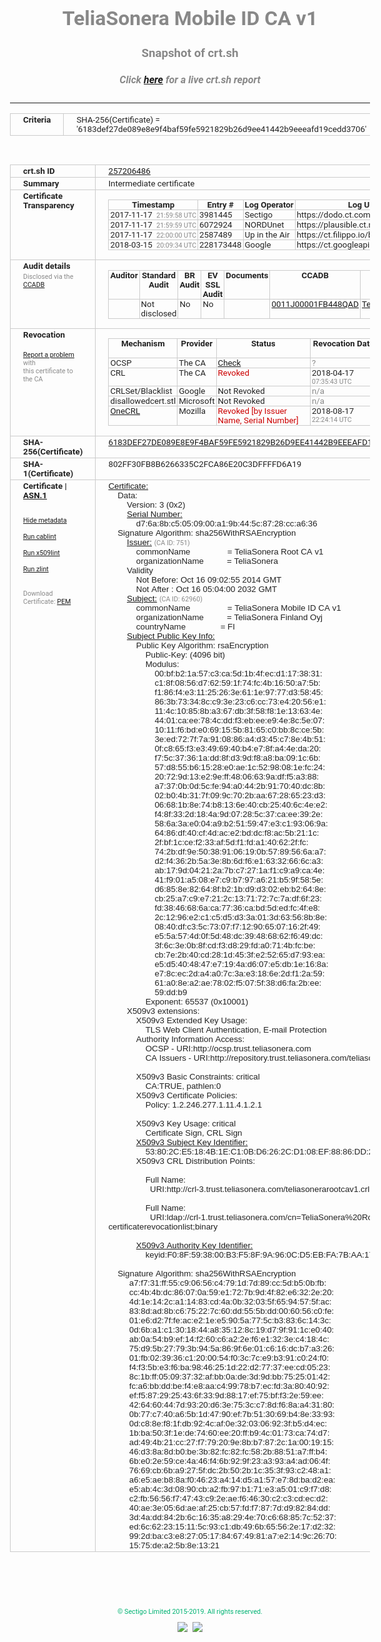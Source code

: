 # TeliaSonera Mobile ID CA v1
### Snapshot of crt.sh
##### Click [here](https://crt.sh/?q=6183DEF27DE089E8E9F4BAF59FE5921829B26D9EE41442B9EEEAFD19CEDD3706) for a live crt.sh report

---
<!DOCTYPE HTML PUBLIC "-//W3C//DTD HTML 4.0 Transitional//EN">
<HTML>
<HEAD>
  <META http-equiv="Content-Type" content="text/html; charset=UTF-8">
  <TITLE>crt.sh | 6183def27de089e8e9f4baf59fe5921829b26d9ee41442b9eeeafd19cedd3706</TITLE>
  <META name="description" content="Free CT Log Certificate Search Tool from Sectigo (formerly Comodo CA)">
  <META name="keywords" content="crt.sh, CT, Certificate Transparency, Certificate Search, SSL Certificate, Sectigo, Comodo CA">
  <LINK href="//fonts.googleapis.com/css?family=Roboto+Mono|Roboto:400,400i,700,700i" rel="stylesheet">
  <STYLE type="text/css">
    a {
      white-space: nowrap;
    }
    body {
      color: #888888;
      font: 12pt Roboto, sans-serif;
      padding-top: 10px;
      text-align: center
    }
    form {
      margin: 0px
    }
    span {
      border-radius: 10px
    }
    span.heading {
      color: #888888;
      font: 12pt Roboto, sans-serif
    }
    span.title {
      background-color: #00B373;
      color: #FFFFFF;
      font: bold 18pt Roboto, sans-serif;
      padding: 0px 5px
    }
    span.text {
      color: #888888;
      font: 10pt Roboto, sans-serif
    }
    span.whiteongrey {
      background-color: #D9D9D6;
      color: #FFFFFF;
      font: bold 18pt Roboto, sans-serif;
      padding: 0px 5px
    }
    table {
      border-collapse: collapse;
      color: #222222;
      font: 10pt Roboto, sans-serif;
      margin-left: auto;
      margin-right: auto
    }
    table.options {
      border: none;
      margin-left: 10px
    }
    td, th {
      border: 1px solid #CCCCCC;
      padding: 0px 2px;
      text-align: left;
      vertical-align: top
    }
    td.outer, th.outer {
      border: 1px solid #CCCCCC;
      padding: 2px 20px;
      text-align: left
    }
    th.heading {
      color: #888888;
      font: bold italic 12pt Roboto, sans-serif;
      padding: 20px 0px 0px;
      text-align: center
    }
    th.options, td.options {
      border: none;
      vertical-align: middle
    }
    td.text {
      font: 10pt "Roboto Mono", sans-serif;
      padding: 2px 20px
    }
    td.heading {
      border: none;
      color: #888888;
      font: 12pt Roboto, sans-serif;
      padding-top: 20px;
      text-align: center
    }
    table.lint td, th {
      text-align: center
    }
    .button {
      background-color: #00B373;
      border-radius: 10px;
      color: #FFFFFF;
      font: bold 13pt Roboto, sans-serif
    }
    .copyright {
      font: 8pt Roboto, sans-serif;
      color: #00B373
    }
    .input {
      border: 1px solid #888888;
      font-weight: bold;
      text-align: center
    }
    .small {
      font: 8pt Roboto, sans-serif;
      color: #888888
    }
    .error {
      background-color: #FFDFDF;
      color: #CC0000;
      font-weight: bold
    }
    .fatal {
      background-color: #0000AA;
      color: #FFFFFF;
      font-weight: bold
    }
    .notice {
      background-color: #FFFFDF;
      color: #606000
    }
    .warning {
      background-color: #FFEFDF;
      color: #DF6000
    }
  </STYLE>
</HEAD>
<BODY>

<TABLE>
  <TR>
    <TH class="outer">Criteria</TH>
    <TD class="outer">SHA-256(Certificate) = '6183def27de089e8e9f4baf59fe5921829b26d9ee41442b9eeeafd19cedd3706'</TD>
  </TR>
</TABLE>
<BR>
<TABLE>
  <TR>
    <TH class="outer">crt.sh ID</TH>
    <TD class="outer"><A href="?id=257206486">257206486</A></TD>
  </TR>
  <TR>
    <TH class="outer">Summary</TH>
    <TD class="outer">Intermediate certificate</TD>
  </TR>
  <TR>
    <TH class="outer">Certificate<BR>Transparency</TH>
    <TD class="outer">
<TABLE class="options" style="margin-left:0px">
  <TR>
    <TH>Timestamp</TH>
    <TH>Entry #</TH>
    <TH>Log Operator</TH>
    <TH>Log URL</TH>
  </TR>
  <TR>
    <TD>2017-11-17&nbsp; <FONT class="small">21:59:58 UTC</FONT></TD>
    <TD>3981445</TD>
    <TD>Sectigo</TD>
    <TD>https://dodo.ct.comodo.com</TD>
  </TR>
  <TR>
    <TD>2017-11-17&nbsp; <FONT class="small">21:59:59 UTC</FONT></TD>
    <TD>6072924</TD>
    <TD>NORDUnet</TD>
    <TD>https://plausible.ct.nordu.net</TD>
  </TR>
  <TR>
    <TD>2017-11-17&nbsp; <FONT class="small">22:00:00 UTC</FONT></TD>
    <TD>2587489</TD>
    <TD>Up in the Air</TD>
    <TD>https://ct.filippo.io/behindthesofa</TD>
  </TR>
  <TR>
    <TD>2018-03-15&nbsp; <FONT class="small">20:09:34 UTC</FONT></TD>
    <TD>228173448</TD>
    <TD>Google</TD>
    <TD>https://ct.googleapis.com/rocketeer</TD>
  </TR>
</TABLE>
    </TD>
  </TR>
  <TR>
    <TH class="outer">Audit details<BR>
      <DIV class="small" style="padding-top:3px">Disclosed via the
        <A href="//ccadb-public.secure.force.com/mozilla/PublicAllIntermediateCerts" target="_blank">CCADB</A></DIV>
    </TH>
    <TD class="outer">
<TABLE class="options" style="margin-left:0px">
  <TR>
    <TH>Auditor</TH>
    <TH>Standard Audit</TH>
    <TH>BR Audit</TH>
    <TH>EV SSL Audit</TH>
    <TH>Documents</TH>
    <TH>CCADB</TH>
    <TH>Root Owner / Certificate</TH>
  </TR>
  <TR>
    <TD style="vertical-align:middle"></TD>
    <TD>Not disclosed    <TD>No    <TD>No    <TD>
    </TD>
    <TD><A href="//ccadb.force.com/0011J00001FB448QAD" target="_blank">0011J00001FB448QAD</A></TD>
    <TD><A href="/?id=989582">Telia Company (formerly TeliaSonera)</A></TD>
  </TR>
</TABLE>
    </TD>
  </TR>
  <TR>
    <TH class="outer">Revocation<BR><BR>
      <DIV class="small" style="padding-top:3px"><A href="?id=257206486&opt=problemreporting">Report a problem</A> with<BR>this certificate to the CA</DIV></TH>
    <TD class="outer">
      <TABLE class="options" style="margin-left:0px">
        <TR>
          <TH>Mechanism</TH>
          <TH>Provider</TH>
          <TH>Status</TH>
          <TH>Revocation Date</TH>
          <TH>Last Observed in CRL</TH>
          <TH>Last Checked <SPAN style="color:#CC0000;vertical-align:middle;font-size:70%;font-weight:normal">(Error)</SPAN></TH>
        </TR>
        <TR>
          <TD>OCSP</TD>
          <TD>The CA</TD>
          <TD><A href="?id=257206486&opt=ocsp">Check</A></TD>
          <TD><SPAN style="color:#888888">?</SPAN></TD>
          <TD><SPAN style="color:#888888">n/a</SPAN></TD>
          <TD><SPAN style="color:#888888">?</SPAN></TD>
        </TR>
        <TR>
          <TD>CRL</TD>
          <TD>The CA</TD>
          <TD><SPAN style="color:#CC0000">Revoked</SPAN></TD><TD>2018-04-17&nbsp; <FONT class="small">07:35:43 UTC</FONT></TD><TD>2019-06-06&nbsp; <FONT class="small">11:47:27 UTC</FONT></TD><TD>2019-12-04&nbsp; <FONT class="small">16:50:07 UTC</FONT></TD>
        </TR>
        <TR>
          <TD>CRLSet/Blacklist</TD>
          <TD>Google</TD>
          <TD>Not Revoked</TD>
          <TD><SPAN style="color:#888888">n/a</SPAN></TD>
          <TD><SPAN style="color:#888888">n/a</SPAN></TD>
          <TD><SPAN style="color:#888888">n/a</SPAN></TD>
        </TR>
        <TR>
          <TD>disallowedcert.stl</TD>
          <TD>Microsoft</TD>
          <TD>Not Revoked</TD>
          <TD><SPAN style="color:#888888">n/a</SPAN></TD>
          <TD><SPAN style="color:#888888">n/a</SPAN></TD>
          <TD><SPAN style="color:#888888">n/a</SPAN></TD>
        </TR>
        <TR>
          <TD><A href="/mozilla-onecrl" target="_blank">OneCRL</A></TD>
          <TD>Mozilla</TD>
          <TD><SPAN style="color:#CC0000">Revoked [by Issuer Name, Serial Number]</SPAN></TD><TD>2018-08-17&nbsp; <FONT class="small">22:24:14 UTC</FONT></TD>
          <TD><SPAN style="color:#888888">n/a</SPAN></TD>
          <TD><SPAN style="color:#888888">n/a</SPAN></TD>
        </TR>
      </TABLE>
    </TD>
  </TR>
  <TR>
    <TH class="outer">SHA-256(Certificate)</TH>
    <TD class="outer"><A href="//censys.io/certificates/6183def27de089e8e9f4baf59fe5921829b26d9ee41442b9eeeafd19cedd3706">6183DEF27DE089E8E9F4BAF59FE5921829B26D9EE41442B9EEEAFD19CEDD3706</A></TD>
  </TR>
  <TR>
    <TH class="outer">SHA-1(Certificate)</TH>
    <TD class="outer">802FF30FB8B6266335C2FCA86E20C3DFFFFD6A19</TD>
  </TR>
  <TR>
    <TH class="outer">Certificate | <A href="?asn1=257206486">ASN.1</A>
      <SPAN class="small"><BR>
      <BR><BR><A href="?id=257206486&opt=nometadata">Hide metadata</A>
      <BR><BR><A href="?id=257206486&opt=cablint">Run cablint</A>
      <BR><BR><A href="?id=257206486&opt=x509lint">Run x509lint</A>
      <BR><BR><A href="?id=257206486&opt=zlint">Run zlint</A>
      <BR><BR><BR>Download Certificate: <A href="?d=257206486">PEM</A>
      </SPAN>
    </TH>
    <TD class="text"><A href="?d=257206486">Certificate:</A><BR>&nbsp;&nbsp;&nbsp;&nbsp;Data:<BR>&nbsp;&nbsp;&nbsp;&nbsp;&nbsp;&nbsp;&nbsp;&nbsp;Version:&nbsp;3&nbsp;(0x2)<BR>&nbsp;&nbsp;&nbsp;&nbsp;&nbsp;&nbsp;&nbsp;&nbsp;<A href="?serial=00d76a8bc5050900a19b445c8728cca636">Serial&nbsp;Number:</A><BR>&nbsp;&nbsp;&nbsp;&nbsp;&nbsp;&nbsp;&nbsp;&nbsp;&nbsp;&nbsp;&nbsp;&nbsp;d7:6a:8b:c5:05:09:00:a1:9b:44:5c:87:28:cc:a6:36<BR>&nbsp;&nbsp;&nbsp;&nbsp;Signature&nbsp;Algorithm:&nbsp;sha256WithRSAEncryption<BR>&nbsp;&nbsp;&nbsp;&nbsp;&nbsp;&nbsp;&nbsp;&nbsp;<A href="?caid=751">Issuer:</A> <SPAN class="small">(CA ID: 751)</SPAN><BR>&nbsp;&nbsp;&nbsp;&nbsp;&nbsp;&nbsp;&nbsp;&nbsp;&nbsp;&nbsp;&nbsp;&nbsp;commonName&nbsp;&nbsp;&nbsp;&nbsp;&nbsp;&nbsp;&nbsp;&nbsp;&nbsp;&nbsp;&nbsp;&nbsp;&nbsp;&nbsp;&nbsp;&nbsp;=&nbsp;TeliaSonera&nbsp;Root&nbsp;CA&nbsp;v1<BR>&nbsp;&nbsp;&nbsp;&nbsp;&nbsp;&nbsp;&nbsp;&nbsp;&nbsp;&nbsp;&nbsp;&nbsp;organizationName&nbsp;&nbsp;&nbsp;&nbsp;&nbsp;&nbsp;&nbsp;&nbsp;&nbsp;&nbsp;=&nbsp;TeliaSonera<BR>&nbsp;&nbsp;&nbsp;&nbsp;&nbsp;&nbsp;&nbsp;&nbsp;Validity<BR>&nbsp;&nbsp;&nbsp;&nbsp;&nbsp;&nbsp;&nbsp;&nbsp;&nbsp;&nbsp;&nbsp;&nbsp;Not&nbsp;Before:&nbsp;Oct&nbsp;16&nbsp;09:02:55&nbsp;2014&nbsp;GMT<BR>&nbsp;&nbsp;&nbsp;&nbsp;&nbsp;&nbsp;&nbsp;&nbsp;&nbsp;&nbsp;&nbsp;&nbsp;Not&nbsp;After&nbsp;:&nbsp;Oct&nbsp;16&nbsp;05:04:00&nbsp;2032&nbsp;GMT<BR>&nbsp;&nbsp;&nbsp;&nbsp;&nbsp;&nbsp;&nbsp;&nbsp;<A href="?caid=62960">Subject:</A> <SPAN class="small">(CA ID: 62960)</SPAN><BR>&nbsp;&nbsp;&nbsp;&nbsp;&nbsp;&nbsp;&nbsp;&nbsp;&nbsp;&nbsp;&nbsp;&nbsp;commonName&nbsp;&nbsp;&nbsp;&nbsp;&nbsp;&nbsp;&nbsp;&nbsp;&nbsp;&nbsp;&nbsp;&nbsp;&nbsp;&nbsp;&nbsp;&nbsp;=&nbsp;TeliaSonera&nbsp;Mobile&nbsp;ID&nbsp;CA&nbsp;v1<BR>&nbsp;&nbsp;&nbsp;&nbsp;&nbsp;&nbsp;&nbsp;&nbsp;&nbsp;&nbsp;&nbsp;&nbsp;organizationName&nbsp;&nbsp;&nbsp;&nbsp;&nbsp;&nbsp;&nbsp;&nbsp;&nbsp;&nbsp;=&nbsp;TeliaSonera&nbsp;Finland&nbsp;Oyj<BR>&nbsp;&nbsp;&nbsp;&nbsp;&nbsp;&nbsp;&nbsp;&nbsp;&nbsp;&nbsp;&nbsp;&nbsp;countryName&nbsp;&nbsp;&nbsp;&nbsp;&nbsp;&nbsp;&nbsp;&nbsp;&nbsp;&nbsp;&nbsp;&nbsp;&nbsp;&nbsp;&nbsp;=&nbsp;FI<BR>&nbsp;&nbsp;&nbsp;&nbsp;&nbsp;&nbsp;&nbsp;&nbsp;<A href="?spkisha256=e5556fa67f434ddb241eb0e6ed1eaac0cade1d21afc335abb38e63b9575a6b3f">Subject&nbsp;Public&nbsp;Key&nbsp;Info:</A><BR>&nbsp;&nbsp;&nbsp;&nbsp;&nbsp;&nbsp;&nbsp;&nbsp;&nbsp;&nbsp;&nbsp;&nbsp;Public&nbsp;Key&nbsp;Algorithm:&nbsp;rsaEncryption<BR>&nbsp;&nbsp;&nbsp;&nbsp;&nbsp;&nbsp;&nbsp;&nbsp;&nbsp;&nbsp;&nbsp;&nbsp;&nbsp;&nbsp;&nbsp;&nbsp;Public-Key:&nbsp;(4096&nbsp;bit)<BR>&nbsp;&nbsp;&nbsp;&nbsp;&nbsp;&nbsp;&nbsp;&nbsp;&nbsp;&nbsp;&nbsp;&nbsp;&nbsp;&nbsp;&nbsp;&nbsp;Modulus:<BR>&nbsp;&nbsp;&nbsp;&nbsp;&nbsp;&nbsp;&nbsp;&nbsp;&nbsp;&nbsp;&nbsp;&nbsp;&nbsp;&nbsp;&nbsp;&nbsp;&nbsp;&nbsp;&nbsp;&nbsp;00:bf:b2:1a:57:c3:ca:5d:1b:4f:ec:d1:17:38:31:<BR>&nbsp;&nbsp;&nbsp;&nbsp;&nbsp;&nbsp;&nbsp;&nbsp;&nbsp;&nbsp;&nbsp;&nbsp;&nbsp;&nbsp;&nbsp;&nbsp;&nbsp;&nbsp;&nbsp;&nbsp;c1:8f:08:56:d7:62:59:1f:74:fc:4b:16:50:a7:5b:<BR>&nbsp;&nbsp;&nbsp;&nbsp;&nbsp;&nbsp;&nbsp;&nbsp;&nbsp;&nbsp;&nbsp;&nbsp;&nbsp;&nbsp;&nbsp;&nbsp;&nbsp;&nbsp;&nbsp;&nbsp;f1:86:f4:e3:11:25:26:3e:61:1e:97:77:d3:58:45:<BR>&nbsp;&nbsp;&nbsp;&nbsp;&nbsp;&nbsp;&nbsp;&nbsp;&nbsp;&nbsp;&nbsp;&nbsp;&nbsp;&nbsp;&nbsp;&nbsp;&nbsp;&nbsp;&nbsp;&nbsp;86:3b:73:34:8c:c9:3e:23:c6:cc:73:e4:20:56:e1:<BR>&nbsp;&nbsp;&nbsp;&nbsp;&nbsp;&nbsp;&nbsp;&nbsp;&nbsp;&nbsp;&nbsp;&nbsp;&nbsp;&nbsp;&nbsp;&nbsp;&nbsp;&nbsp;&nbsp;&nbsp;11:4c:10:85:8b:a3:67:db:3f:58:f8:1e:13:63:4e:<BR>&nbsp;&nbsp;&nbsp;&nbsp;&nbsp;&nbsp;&nbsp;&nbsp;&nbsp;&nbsp;&nbsp;&nbsp;&nbsp;&nbsp;&nbsp;&nbsp;&nbsp;&nbsp;&nbsp;&nbsp;44:01:ca:ee:78:4c:dd:f3:eb:ee:e9:4e:8c:5e:07:<BR>&nbsp;&nbsp;&nbsp;&nbsp;&nbsp;&nbsp;&nbsp;&nbsp;&nbsp;&nbsp;&nbsp;&nbsp;&nbsp;&nbsp;&nbsp;&nbsp;&nbsp;&nbsp;&nbsp;&nbsp;10:11:f6:bd:e0:69:15:5b:81:65:c0:bb:8c:ce:5b:<BR>&nbsp;&nbsp;&nbsp;&nbsp;&nbsp;&nbsp;&nbsp;&nbsp;&nbsp;&nbsp;&nbsp;&nbsp;&nbsp;&nbsp;&nbsp;&nbsp;&nbsp;&nbsp;&nbsp;&nbsp;3e:ed:72:7f:7a:91:08:86:a4:d3:45:c7:8e:4b:51:<BR>&nbsp;&nbsp;&nbsp;&nbsp;&nbsp;&nbsp;&nbsp;&nbsp;&nbsp;&nbsp;&nbsp;&nbsp;&nbsp;&nbsp;&nbsp;&nbsp;&nbsp;&nbsp;&nbsp;&nbsp;0f:c8:65:f3:e3:49:69:40:b4:e7:8f:a4:4e:da:20:<BR>&nbsp;&nbsp;&nbsp;&nbsp;&nbsp;&nbsp;&nbsp;&nbsp;&nbsp;&nbsp;&nbsp;&nbsp;&nbsp;&nbsp;&nbsp;&nbsp;&nbsp;&nbsp;&nbsp;&nbsp;f7:5c:37:36:1a:dd:8f:d3:9d:f8:a8:ba:09:1c:6b:<BR>&nbsp;&nbsp;&nbsp;&nbsp;&nbsp;&nbsp;&nbsp;&nbsp;&nbsp;&nbsp;&nbsp;&nbsp;&nbsp;&nbsp;&nbsp;&nbsp;&nbsp;&nbsp;&nbsp;&nbsp;57:d8:55:b6:15:28:e0:ae:1c:52:98:08:1e:fc:24:<BR>&nbsp;&nbsp;&nbsp;&nbsp;&nbsp;&nbsp;&nbsp;&nbsp;&nbsp;&nbsp;&nbsp;&nbsp;&nbsp;&nbsp;&nbsp;&nbsp;&nbsp;&nbsp;&nbsp;&nbsp;20:72:9d:13:e2:9e:ff:48:06:63:9a:df:f5:a3:88:<BR>&nbsp;&nbsp;&nbsp;&nbsp;&nbsp;&nbsp;&nbsp;&nbsp;&nbsp;&nbsp;&nbsp;&nbsp;&nbsp;&nbsp;&nbsp;&nbsp;&nbsp;&nbsp;&nbsp;&nbsp;a7:37:0b:0d:5c:fe:94:a0:44:2b:91:70:40:dc:8b:<BR>&nbsp;&nbsp;&nbsp;&nbsp;&nbsp;&nbsp;&nbsp;&nbsp;&nbsp;&nbsp;&nbsp;&nbsp;&nbsp;&nbsp;&nbsp;&nbsp;&nbsp;&nbsp;&nbsp;&nbsp;02:b0:4b:31:7f:09:9c:70:2b:aa:67:28:65:23:d3:<BR>&nbsp;&nbsp;&nbsp;&nbsp;&nbsp;&nbsp;&nbsp;&nbsp;&nbsp;&nbsp;&nbsp;&nbsp;&nbsp;&nbsp;&nbsp;&nbsp;&nbsp;&nbsp;&nbsp;&nbsp;06:68:1b:8e:74:b8:13:6e:40:cb:25:40:6c:4e:e2:<BR>&nbsp;&nbsp;&nbsp;&nbsp;&nbsp;&nbsp;&nbsp;&nbsp;&nbsp;&nbsp;&nbsp;&nbsp;&nbsp;&nbsp;&nbsp;&nbsp;&nbsp;&nbsp;&nbsp;&nbsp;f4:8f:33:2d:18:4a:9d:07:28:5c:37:ca:ee:39:2e:<BR>&nbsp;&nbsp;&nbsp;&nbsp;&nbsp;&nbsp;&nbsp;&nbsp;&nbsp;&nbsp;&nbsp;&nbsp;&nbsp;&nbsp;&nbsp;&nbsp;&nbsp;&nbsp;&nbsp;&nbsp;58:6a:3a:e0:04:a9:b2:51:59:47:e3:c1:93:06:9a:<BR>&nbsp;&nbsp;&nbsp;&nbsp;&nbsp;&nbsp;&nbsp;&nbsp;&nbsp;&nbsp;&nbsp;&nbsp;&nbsp;&nbsp;&nbsp;&nbsp;&nbsp;&nbsp;&nbsp;&nbsp;64:86:df:40:cf:4d:ac:e2:bd:dc:f8:ac:5b:21:1c:<BR>&nbsp;&nbsp;&nbsp;&nbsp;&nbsp;&nbsp;&nbsp;&nbsp;&nbsp;&nbsp;&nbsp;&nbsp;&nbsp;&nbsp;&nbsp;&nbsp;&nbsp;&nbsp;&nbsp;&nbsp;2f:bf:1c:ce:f2:33:af:5d:f1:fd:a1:40:62:2f:fc:<BR>&nbsp;&nbsp;&nbsp;&nbsp;&nbsp;&nbsp;&nbsp;&nbsp;&nbsp;&nbsp;&nbsp;&nbsp;&nbsp;&nbsp;&nbsp;&nbsp;&nbsp;&nbsp;&nbsp;&nbsp;74:2b:df:9e:50:38:91:06:19:0b:57:89:56:6a:a7:<BR>&nbsp;&nbsp;&nbsp;&nbsp;&nbsp;&nbsp;&nbsp;&nbsp;&nbsp;&nbsp;&nbsp;&nbsp;&nbsp;&nbsp;&nbsp;&nbsp;&nbsp;&nbsp;&nbsp;&nbsp;d2:f4:36:2b:5a:3e:8b:6d:f6:e1:63:32:66:6c:a3:<BR>&nbsp;&nbsp;&nbsp;&nbsp;&nbsp;&nbsp;&nbsp;&nbsp;&nbsp;&nbsp;&nbsp;&nbsp;&nbsp;&nbsp;&nbsp;&nbsp;&nbsp;&nbsp;&nbsp;&nbsp;ab:17:9d:04:21:2a:7b:c7:27:1a:f1:c9:a9:ca:4e:<BR>&nbsp;&nbsp;&nbsp;&nbsp;&nbsp;&nbsp;&nbsp;&nbsp;&nbsp;&nbsp;&nbsp;&nbsp;&nbsp;&nbsp;&nbsp;&nbsp;&nbsp;&nbsp;&nbsp;&nbsp;41:f9:01:a5:08:e7:c9:b7:97:a6:21:b5:9f:58:5e:<BR>&nbsp;&nbsp;&nbsp;&nbsp;&nbsp;&nbsp;&nbsp;&nbsp;&nbsp;&nbsp;&nbsp;&nbsp;&nbsp;&nbsp;&nbsp;&nbsp;&nbsp;&nbsp;&nbsp;&nbsp;d6:85:8e:82:64:8f:b2:1b:d9:d3:02:eb:b2:64:8e:<BR>&nbsp;&nbsp;&nbsp;&nbsp;&nbsp;&nbsp;&nbsp;&nbsp;&nbsp;&nbsp;&nbsp;&nbsp;&nbsp;&nbsp;&nbsp;&nbsp;&nbsp;&nbsp;&nbsp;&nbsp;cb:25:a7:c9:e7:21:2c:13:71:72:7c:7a:df:6f:23:<BR>&nbsp;&nbsp;&nbsp;&nbsp;&nbsp;&nbsp;&nbsp;&nbsp;&nbsp;&nbsp;&nbsp;&nbsp;&nbsp;&nbsp;&nbsp;&nbsp;&nbsp;&nbsp;&nbsp;&nbsp;fd:38:46:68:6a:ca:77:36:ca:bd:5d:ed:fc:4f:e8:<BR>&nbsp;&nbsp;&nbsp;&nbsp;&nbsp;&nbsp;&nbsp;&nbsp;&nbsp;&nbsp;&nbsp;&nbsp;&nbsp;&nbsp;&nbsp;&nbsp;&nbsp;&nbsp;&nbsp;&nbsp;2c:12:96:e2:c1:c5:d5:d3:3a:01:3d:63:56:8b:8e:<BR>&nbsp;&nbsp;&nbsp;&nbsp;&nbsp;&nbsp;&nbsp;&nbsp;&nbsp;&nbsp;&nbsp;&nbsp;&nbsp;&nbsp;&nbsp;&nbsp;&nbsp;&nbsp;&nbsp;&nbsp;08:40:df:c3:5c:73:07:f7:12:90:65:07:16:2f:49:<BR>&nbsp;&nbsp;&nbsp;&nbsp;&nbsp;&nbsp;&nbsp;&nbsp;&nbsp;&nbsp;&nbsp;&nbsp;&nbsp;&nbsp;&nbsp;&nbsp;&nbsp;&nbsp;&nbsp;&nbsp;e5:5a:57:4d:0f:5d:48:dc:39:48:68:62:f6:49:dc:<BR>&nbsp;&nbsp;&nbsp;&nbsp;&nbsp;&nbsp;&nbsp;&nbsp;&nbsp;&nbsp;&nbsp;&nbsp;&nbsp;&nbsp;&nbsp;&nbsp;&nbsp;&nbsp;&nbsp;&nbsp;3f:6c:3e:0b:8f:cd:f3:d8:29:fd:a0:71:4b:fc:be:<BR>&nbsp;&nbsp;&nbsp;&nbsp;&nbsp;&nbsp;&nbsp;&nbsp;&nbsp;&nbsp;&nbsp;&nbsp;&nbsp;&nbsp;&nbsp;&nbsp;&nbsp;&nbsp;&nbsp;&nbsp;cb:7e:2b:40:cd:28:1d:45:3f:e2:52:65:d7:93:ea:<BR>&nbsp;&nbsp;&nbsp;&nbsp;&nbsp;&nbsp;&nbsp;&nbsp;&nbsp;&nbsp;&nbsp;&nbsp;&nbsp;&nbsp;&nbsp;&nbsp;&nbsp;&nbsp;&nbsp;&nbsp;e5:d5:40:48:47:e7:19:4a:d6:07:e5:db:1e:16:8a:<BR>&nbsp;&nbsp;&nbsp;&nbsp;&nbsp;&nbsp;&nbsp;&nbsp;&nbsp;&nbsp;&nbsp;&nbsp;&nbsp;&nbsp;&nbsp;&nbsp;&nbsp;&nbsp;&nbsp;&nbsp;e7:8c:ec:2d:a4:a0:7c:3a:e3:18:6e:2d:f1:2a:59:<BR>&nbsp;&nbsp;&nbsp;&nbsp;&nbsp;&nbsp;&nbsp;&nbsp;&nbsp;&nbsp;&nbsp;&nbsp;&nbsp;&nbsp;&nbsp;&nbsp;&nbsp;&nbsp;&nbsp;&nbsp;61:a0:8e:a2:ae:78:02:f5:07:5f:38:d6:fa:2b:ee:<BR>&nbsp;&nbsp;&nbsp;&nbsp;&nbsp;&nbsp;&nbsp;&nbsp;&nbsp;&nbsp;&nbsp;&nbsp;&nbsp;&nbsp;&nbsp;&nbsp;&nbsp;&nbsp;&nbsp;&nbsp;59:dd:b9<BR>&nbsp;&nbsp;&nbsp;&nbsp;&nbsp;&nbsp;&nbsp;&nbsp;&nbsp;&nbsp;&nbsp;&nbsp;&nbsp;&nbsp;&nbsp;&nbsp;Exponent:&nbsp;65537&nbsp;(0x10001)<BR>&nbsp;&nbsp;&nbsp;&nbsp;&nbsp;&nbsp;&nbsp;&nbsp;X509v3&nbsp;extensions:<BR>&nbsp;&nbsp;&nbsp;&nbsp;&nbsp;&nbsp;&nbsp;&nbsp;&nbsp;&nbsp;&nbsp;&nbsp;X509v3&nbsp;Extended&nbsp;Key&nbsp;Usage:&nbsp;<BR>&nbsp;&nbsp;&nbsp;&nbsp;&nbsp;&nbsp;&nbsp;&nbsp;&nbsp;&nbsp;&nbsp;&nbsp;&nbsp;&nbsp;&nbsp;&nbsp;TLS&nbsp;Web&nbsp;Client&nbsp;Authentication,&nbsp;E-mail&nbsp;Protection<BR>&nbsp;&nbsp;&nbsp;&nbsp;&nbsp;&nbsp;&nbsp;&nbsp;&nbsp;&nbsp;&nbsp;&nbsp;Authority&nbsp;Information&nbsp;Access:&nbsp;<BR>&nbsp;&nbsp;&nbsp;&nbsp;&nbsp;&nbsp;&nbsp;&nbsp;&nbsp;&nbsp;&nbsp;&nbsp;&nbsp;&nbsp;&nbsp;&nbsp;OCSP&nbsp;-&nbsp;URI:http://ocsp.trust.teliasonera.com<BR>&nbsp;&nbsp;&nbsp;&nbsp;&nbsp;&nbsp;&nbsp;&nbsp;&nbsp;&nbsp;&nbsp;&nbsp;&nbsp;&nbsp;&nbsp;&nbsp;CA&nbsp;Issuers&nbsp;-&nbsp;URI:http://repository.trust.teliasonera.com/teliasonerarootcav1.cer<BR><BR>&nbsp;&nbsp;&nbsp;&nbsp;&nbsp;&nbsp;&nbsp;&nbsp;&nbsp;&nbsp;&nbsp;&nbsp;X509v3&nbsp;Basic&nbsp;Constraints:&nbsp;critical<BR>&nbsp;&nbsp;&nbsp;&nbsp;&nbsp;&nbsp;&nbsp;&nbsp;&nbsp;&nbsp;&nbsp;&nbsp;&nbsp;&nbsp;&nbsp;&nbsp;CA:TRUE,&nbsp;pathlen:0<BR>&nbsp;&nbsp;&nbsp;&nbsp;&nbsp;&nbsp;&nbsp;&nbsp;&nbsp;&nbsp;&nbsp;&nbsp;X509v3&nbsp;Certificate&nbsp;Policies:&nbsp;<BR>&nbsp;&nbsp;&nbsp;&nbsp;&nbsp;&nbsp;&nbsp;&nbsp;&nbsp;&nbsp;&nbsp;&nbsp;&nbsp;&nbsp;&nbsp;&nbsp;Policy:&nbsp;1.2.246.277.1.11.4.1.2.1<BR><BR>&nbsp;&nbsp;&nbsp;&nbsp;&nbsp;&nbsp;&nbsp;&nbsp;&nbsp;&nbsp;&nbsp;&nbsp;X509v3&nbsp;Key&nbsp;Usage:&nbsp;critical<BR>&nbsp;&nbsp;&nbsp;&nbsp;&nbsp;&nbsp;&nbsp;&nbsp;&nbsp;&nbsp;&nbsp;&nbsp;&nbsp;&nbsp;&nbsp;&nbsp;Certificate&nbsp;Sign,&nbsp;CRL&nbsp;Sign<BR>&nbsp;&nbsp;&nbsp;&nbsp;&nbsp;&nbsp;&nbsp;&nbsp;&nbsp;&nbsp;&nbsp;&nbsp;<A href="?ski=53802ce5184b1ec10bd6262cd108ef8886dd2c0e">X509v3&nbsp;Subject&nbsp;Key&nbsp;Identifier:</A><BR>&nbsp;&nbsp;&nbsp;&nbsp;&nbsp;&nbsp;&nbsp;&nbsp;&nbsp;&nbsp;&nbsp;&nbsp;&nbsp;&nbsp;&nbsp;&nbsp;53:80:2C:E5:18:4B:1E:C1:0B:D6:26:2C:D1:08:EF:88:86:DD:2C:0E<BR>&nbsp;&nbsp;&nbsp;&nbsp;&nbsp;&nbsp;&nbsp;&nbsp;&nbsp;&nbsp;&nbsp;&nbsp;X509v3&nbsp;CRL&nbsp;Distribution&nbsp;Points:&nbsp;<BR><BR>&nbsp;&nbsp;&nbsp;&nbsp;&nbsp;&nbsp;&nbsp;&nbsp;&nbsp;&nbsp;&nbsp;&nbsp;&nbsp;&nbsp;&nbsp;&nbsp;Full&nbsp;Name:<BR>&nbsp;&nbsp;&nbsp;&nbsp;&nbsp;&nbsp;&nbsp;&nbsp;&nbsp;&nbsp;&nbsp;&nbsp;&nbsp;&nbsp;&nbsp;&nbsp;&nbsp;&nbsp;URI:http://crl-3.trust.teliasonera.com/teliasonerarootcav1.crl<BR><BR>&nbsp;&nbsp;&nbsp;&nbsp;&nbsp;&nbsp;&nbsp;&nbsp;&nbsp;&nbsp;&nbsp;&nbsp;&nbsp;&nbsp;&nbsp;&nbsp;Full&nbsp;Name:<BR>&nbsp;&nbsp;&nbsp;&nbsp;&nbsp;&nbsp;&nbsp;&nbsp;&nbsp;&nbsp;&nbsp;&nbsp;&nbsp;&nbsp;&nbsp;&nbsp;&nbsp;&nbsp;URI:ldap://crl-1.trust.teliasonera.com/cn=TeliaSonera%20Root%20CA%20v1,o=TeliaSonera?certificaterevocationlist;binary<BR><BR>&nbsp;&nbsp;&nbsp;&nbsp;&nbsp;&nbsp;&nbsp;&nbsp;&nbsp;&nbsp;&nbsp;&nbsp;<A href="?ski=f08f593800b3f58f9a960cd5ebfa7baa17e81312">X509v3&nbsp;Authority&nbsp;Key&nbsp;Identifier:</A><BR>&nbsp;&nbsp;&nbsp;&nbsp;&nbsp;&nbsp;&nbsp;&nbsp;&nbsp;&nbsp;&nbsp;&nbsp;&nbsp;&nbsp;&nbsp;&nbsp;keyid:F0:8F:59:38:00:B3:F5:8F:9A:96:0C:D5:EB:FA:7B:AA:17:E8:13:12<BR><BR>&nbsp;&nbsp;&nbsp;&nbsp;Signature&nbsp;Algorithm:&nbsp;sha256WithRSAEncryption<BR>&nbsp;&nbsp;&nbsp;&nbsp;&nbsp;&nbsp;&nbsp;&nbsp;&nbsp;a7:f7:31:ff:55:c9:06:56:c4:79:1d:7d:89:cc:5d:b5:0b:fb:<BR>&nbsp;&nbsp;&nbsp;&nbsp;&nbsp;&nbsp;&nbsp;&nbsp;&nbsp;cc:4b:4b:dc:86:07:0a:59:e1:72:7b:9d:4f:82:e6:32:2e:20:<BR>&nbsp;&nbsp;&nbsp;&nbsp;&nbsp;&nbsp;&nbsp;&nbsp;&nbsp;4d:1e:14:2c:a1:14:83:cd:4a:0b:32:03:5f:65:94:57:5f:ac:<BR>&nbsp;&nbsp;&nbsp;&nbsp;&nbsp;&nbsp;&nbsp;&nbsp;&nbsp;83:8d:ad:8b:c6:75:22:7c:60:dd:55:5b:dd:00:60:56:c0:fe:<BR>&nbsp;&nbsp;&nbsp;&nbsp;&nbsp;&nbsp;&nbsp;&nbsp;&nbsp;01:e6:d2:7f:fe:ac:e2:1e:e5:90:5a:77:5c:b3:83:6c:14:3c:<BR>&nbsp;&nbsp;&nbsp;&nbsp;&nbsp;&nbsp;&nbsp;&nbsp;&nbsp;0d:6b:a1:c1:30:18:44:a8:35:12:8c:19:d7:9f:91:1c:e0:40:<BR>&nbsp;&nbsp;&nbsp;&nbsp;&nbsp;&nbsp;&nbsp;&nbsp;&nbsp;ab:0a:54:b9:ef:14:f2:60:c6:a2:2e:f6:e1:32:3e:c4:18:4c:<BR>&nbsp;&nbsp;&nbsp;&nbsp;&nbsp;&nbsp;&nbsp;&nbsp;&nbsp;75:d9:5b:27:79:3b:94:5a:86:9f:6e:01:c6:16:dc:b7:a3:26:<BR>&nbsp;&nbsp;&nbsp;&nbsp;&nbsp;&nbsp;&nbsp;&nbsp;&nbsp;01:fb:02:39:36:c1:20:00:54:f0:3c:7c:e9:b3:91:c0:24:f0:<BR>&nbsp;&nbsp;&nbsp;&nbsp;&nbsp;&nbsp;&nbsp;&nbsp;&nbsp;f4:f3:5b:e3:f6:ba:98:46:25:1d:22:d2:77:37:ee:cd:05:23:<BR>&nbsp;&nbsp;&nbsp;&nbsp;&nbsp;&nbsp;&nbsp;&nbsp;&nbsp;8c:1b:ff:05:09:37:32:af:bb:0a:de:3d:9d:bb:75:25:01:42:<BR>&nbsp;&nbsp;&nbsp;&nbsp;&nbsp;&nbsp;&nbsp;&nbsp;&nbsp;fc:a6:bb:dd:be:f4:e8:aa:c4:99:78:b7:ec:fd:3a:80:40:92:<BR>&nbsp;&nbsp;&nbsp;&nbsp;&nbsp;&nbsp;&nbsp;&nbsp;&nbsp;ef:f5:87:29:25:43:6f:33:9d:88:17:ef:75:bf:f3:2e:59:ee:<BR>&nbsp;&nbsp;&nbsp;&nbsp;&nbsp;&nbsp;&nbsp;&nbsp;&nbsp;42:64:60:44:7d:93:20:d6:3e:75:3c:c7:8d:f6:8a:a4:31:80:<BR>&nbsp;&nbsp;&nbsp;&nbsp;&nbsp;&nbsp;&nbsp;&nbsp;&nbsp;0b:77:c7:40:a6:5b:1d:47:90:ef:7b:51:30:69:b4:8e:33:93:<BR>&nbsp;&nbsp;&nbsp;&nbsp;&nbsp;&nbsp;&nbsp;&nbsp;&nbsp;0d:c8:8e:f8:1f:db:92:4c:af:0e:32:03:06:92:3f:b5:d4:ec:<BR>&nbsp;&nbsp;&nbsp;&nbsp;&nbsp;&nbsp;&nbsp;&nbsp;&nbsp;1b:ba:50:3f:1e:de:74:60:ee:20:ff:b9:4c:01:73:ca:74:d7:<BR>&nbsp;&nbsp;&nbsp;&nbsp;&nbsp;&nbsp;&nbsp;&nbsp;&nbsp;ad:49:4b:21:cc:27:f7:79:20:9e:8b:b7:87:2c:1a:00:19:15:<BR>&nbsp;&nbsp;&nbsp;&nbsp;&nbsp;&nbsp;&nbsp;&nbsp;&nbsp;46:d3:8a:8d:b0:be:3b:82:fc:82:fc:58:2b:88:51:a7:ff:b4:<BR>&nbsp;&nbsp;&nbsp;&nbsp;&nbsp;&nbsp;&nbsp;&nbsp;&nbsp;6b:e0:2e:59:ce:4a:46:f4:6b:92:9f:23:a3:93:a4:ad:06:4f:<BR>&nbsp;&nbsp;&nbsp;&nbsp;&nbsp;&nbsp;&nbsp;&nbsp;&nbsp;76:69:cb:6b:a9:27:5f:dc:2b:50:2b:1c:35:3f:93:c2:48:a1:<BR>&nbsp;&nbsp;&nbsp;&nbsp;&nbsp;&nbsp;&nbsp;&nbsp;&nbsp;a6:e5:ae:b8:8a:f0:46:23:a4:14:d5:a1:57:e7:8d:ba:d2:ea:<BR>&nbsp;&nbsp;&nbsp;&nbsp;&nbsp;&nbsp;&nbsp;&nbsp;&nbsp;e5:ab:4c:3d:08:90:cb:a2:fb:97:b1:71:e3:a5:01:c9:f7:d8:<BR>&nbsp;&nbsp;&nbsp;&nbsp;&nbsp;&nbsp;&nbsp;&nbsp;&nbsp;c2:fb:56:56:f7:47:43:c9:2e:ae:f6:46:30:c2:c3:cd:ec:d2:<BR>&nbsp;&nbsp;&nbsp;&nbsp;&nbsp;&nbsp;&nbsp;&nbsp;&nbsp;40:ae:3e:05:6d:ae:af:25:cb:57:fd:f7:87:7d:d9:82:84:dd:<BR>&nbsp;&nbsp;&nbsp;&nbsp;&nbsp;&nbsp;&nbsp;&nbsp;&nbsp;3d:4a:dd:84:2b:6c:16:35:a8:29:4e:70:c6:68:85:7c:52:37:<BR>&nbsp;&nbsp;&nbsp;&nbsp;&nbsp;&nbsp;&nbsp;&nbsp;&nbsp;ed:6c:62:23:15:11:5c:93:c1:db:49:6b:65:56:2e:17:d2:32:<BR>&nbsp;&nbsp;&nbsp;&nbsp;&nbsp;&nbsp;&nbsp;&nbsp;&nbsp;99:2d:ba:c3:e8:27:05:17:84:67:49:81:a7:e2:14:9c:26:70:<BR>&nbsp;&nbsp;&nbsp;&nbsp;&nbsp;&nbsp;&nbsp;&nbsp;&nbsp;15:75:de:a2:5b:8e:13:21<BR>    </TD>
  </TR>
</TABLE>

  <BR><BR><BR>

  <P class="copyright">&copy; Sectigo Limited 2015-2019. All rights reserved.</P>
  <DIV>
    <A href="https://sectigo.com/"><IMG src="/sectigo_s.png"></A>
    &nbsp;<A href="https://github.com/crtsh"><IMG src="/GitHub-Mark-32px.png"></A>
  </DIV>
</BODY>
</HTML>
